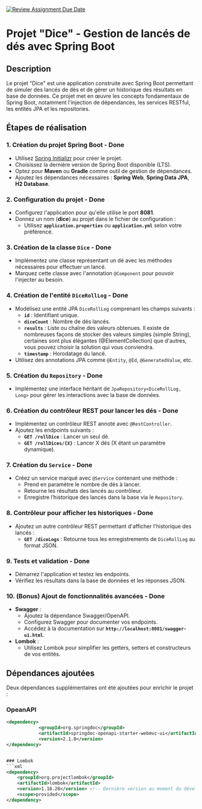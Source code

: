 [![Review Assignment Due Date](https://classroom.github.com/assets/deadline-readme-button-22041afd0340ce965d47ae6ef1cefeee28c7c493a6346c4f15d667ab976d596c.svg)](https://classroom.github.com/a/dnW0dm4q)
# Projet "Dice" - Gestion de lancés de dés avec Spring Boot

## Description
Le projet "Dice" est une application construite avec Spring Boot permettant de simuler des lancés de dés et de gérer un historique des résultats en base de données. Ce projet met en œuvre les concepts fondamentaux de Spring Boot, notamment l'injection de dépendances, les services RESTful, les entités JPA et les repositories.

## Étapes de réalisation

### 1. Création du projet Spring Boot - **Done**
- Utilisez [Spring Initializr](https://start.spring.io/) pour créer le projet.
- Choisissez la dernière version de Spring Boot disponible (LTS).
- Optez pour **Maven** ou **Gradle** comme outil de gestion de dépendances.
- Ajoutez les dépendances nécessaires : **Spring Web**, **Spring Data JPA**, **H2 Database**.

### 2. Configuration du projet - **Done**
- Configurez l'application pour qu'elle utilise le port **8081**.
- Donnez un nom (**dice**) au projet dans le fichier de configuration :
  - Utilisez **`application.properties`** ou **`application.yml`** selon votre préférence.

### 3. Création de la classe `Dice` - **Done**
- Implémentez une classe représentant un dé avec les méthodes nécessaires pour effectuer un lancé.
- Marquez cette classe avec l'annotation `@Component` pour pouvoir l'injecter au besoin.

### 4. Création de l'entité `DiceRollLog` - **Done**
- Modélisez une entité JPA `DiceRollLog` comprenant les champs suivants :
  - **`id`** : Identifiant unique.
  - **`diceCount`** : Nombre de dés lancés.
  - **`results`** : Liste ou chaîne des valeurs obtenues. Il existe de nombreuses façons de stocker des valeurs simples (simple String), certaines sont plus élégantes (@ElementCollection) que d'autres, vous pouvez choisir la solution qui vous conviendra.
  - **`timestamp`** : Horodatage du lancé.
- Utilisez des annotations JPA comme `@Entity`, `@Id`, `@GeneratedValue`, etc.

### 5. Création du `Repository` - **Done**
- Implémentez une interface héritant de `JpaRepository<DiceRollLog, Long>` pour gérer les interactions avec la base de données.

### 6. Création du contrôleur REST pour lancer les dés - **Done**
- Implémentez un contrôleur REST annoté avec `@RestController`.
- Ajoutez les endpoints suivants :
  - **`GET /rollDice`** : Lancer un seul dé.
  - **`GET /rollDices/{X}`** : Lancer X dés (X étant un paramètre dynamique).

### 7. Création du `Service` - **Done**
- Créez un service marqué avec `@Service` contenant une méthode :
  - Prend en paramètre le nombre de dés à lancer.
  - Retourne les résultats des lancés au contrôleur.
  - Enregistre l’historique des lancés dans la base via le `Repository`.

### 8. Contrôleur pour afficher les historiques - **Done**
- Ajoutez un autre contrôleur REST permettant d'afficher l'historique des lancés :
  - **`GET /diceLogs`** : Retourne tous les enregistrements de `DiceRollLog` au format JSON.

### 9. Tests et validation - **Done**
- Démarrez l'application et testez les endpoints.
- Vérifiez les résultats dans la base de données et les réponses JSON.

### 10. (Bonus) Ajout de fonctionnalités avancées - **Done**
- **Swagger** :
  - Ajoutez la dépendance Swagger/OpenAPI.
  - Configurez Swagger pour documenter vos endpoints.
  - Accédez à la documentation sur **`http://localhost:8081/swagger-ui.html`**.
- **Lombok** :
  - Utilisez Lombok pour simplifier les getters, setters et constructeurs de vos entités.

## Dépendances ajoutées
Deux dépendances supplémentaires ont été ajoutées pour enrichir le projet :  

### OpeanAPI
```xml
<dependency>
			<groupId>org.springdoc</groupId>
			<artifactId>springdoc-openapi-starter-webmvc-ui</artifactId>
			<version>2.1.0</version>
</dependency>


### Lombok
```xml
<dependency>
    <groupId>org.projectlombok</groupId>
    <artifactId>lombok</artifactId>
    <version>1.18.28</version> <!-- Dernière version au moment du développement -->
    <scope>provided</scope>
</dependency>
